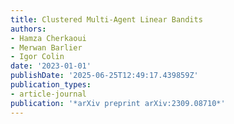 ```yaml
---
title: Clustered Multi-Agent Linear Bandits
authors:
- Hamza Cherkaoui
- Merwan Barlier
- Igor Colin
date: '2023-01-01'
publishDate: '2025-06-25T12:49:17.439859Z'
publication_types:
- article-journal
publication: '*arXiv preprint arXiv:2309.08710*'
---
```


